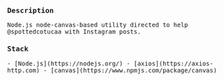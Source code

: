 <!---
Simply love.
-->

<samp>
<h3>Description</h3>
Node.js node-canvas-based utility directed to help @spottedcotucaa with Instagram posts.
<br>
<h3>Stack</h3>
- [Node.js](https://nodejs.org/)
  - [axios](https://axios-http.com)
  - [canvas](https://www.npmjs.com/package/canvas)
<br>
</samp>
